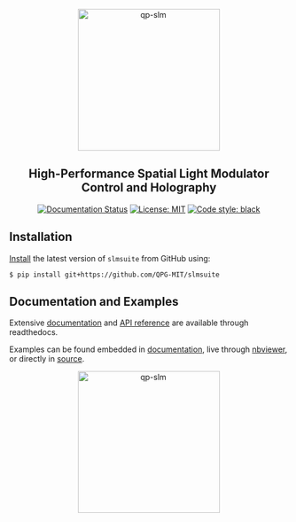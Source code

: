<p align="center">
<picture>
<source media="(prefers-color-scheme: dark)" srcset="docs/source/static/qp-slm-dark.svg">
<img alt="qp-slm" src="docs/source/static/qp-slm.svg" width="256">
</picture>
</p>

<h2 align="center">High-Performance Spatial Light Modulator Control and Holography</h2>

<p align="center">
<a href="https://slmsuite.readthedocs.io/en/latest"><img alt="Documentation Status" src="https://readthedocs.org/projects/slmsuite/badge/?version=latest"></a>
<a href="https://github.com/QPG-MIT/slmsuite/blob/main/LICENSE"><img alt="License: MIT" src="https://img.shields.io/github/license/QPG-MIT/slmsuite?color=purple"></a>
<!--<a href="https://pepy.tech/project/slmsuite"><img alt="Downloads" src="https://pepy.tech/badge/slmsuite"></a>-->
<a href="https://github.com/psf/black"><img alt="Code style: black" src="https://img.shields.io/badge/code%20style-black-000000.svg"></a>
</p>

## Installation

[Install](https://slmsuite.readthedocs.io/en/latest/installation.html)
the latest version of `slmsuite` from GitHub using:

```console
$ pip install git+https://github.com/QPG-MIT/slmsuite
```

<!--Install the latest version of `slmsuite` from [PyPi](http://google.com) using:

```console
$ pip install slmsuite
```-->

## Documentation and Examples

Extensive
[documentation](https://slmsuite.readthedocs.io/en/latest/)
and
[API reference](https://slmsuite.readthedocs.io/en/latest/api.html)
are available through readthedocs.

Examples can be found embedded in
[documentation](https://slmsuite.readthedocs.io/en/latest/examples.html),
live through
[nbviewer](https://nbviewer.org/github/QPG-MIT/slmsuite-examples/tree/main/examples/),
or directly in
[source](https://github.com/QPG-MIT/slmsuite-examples).

<p align="center">
<picture>
<source media="(prefers-color-scheme: dark)" srcset="docs/source/static/readme-example-dark.png">
<img alt="qp-slm" src="docs/source/static/readme-example.png" width="256">
</picture>
</p>
